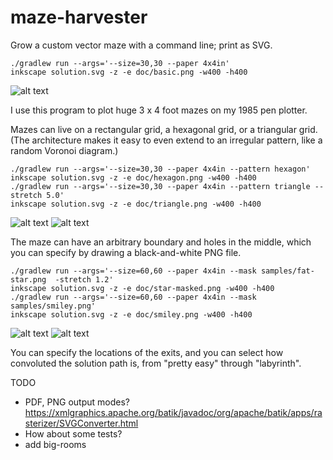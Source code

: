# maze-harvester
Grow a custom vector maze with a command line; print as SVG.

```
./gradlew run --args='--size=30,30 --paper 4x4in'
inkscape solution.svg -z -e doc/basic.png -w400 -h400
```
![alt text](https://github.com/jonhnet/maze-harvester/raw/master/doc/basic.png "Basic square maze")

I use this program to plot huge 3 x 4 foot mazes on my 1985 pen plotter.

Mazes can live on a rectangular grid, a hexagonal grid, or a triangular grid.
(The architecture makes it easy to even extend to an irregular pattern, like
a random Voronoi diagram.)

```
./gradlew run --args='--size=30,30 --paper 4x4in --pattern hexagon'
inkscape solution.svg -z -e doc/hexagon.png -w400 -h400
./gradlew run --args='--size=30,30 --paper 4x4in --pattern triangle --stretch 5.0'
inkscape solution.svg -z -e doc/triangle.png -w400 -h400
```
![alt text](https://github.com/jonhnet/maze-harvester/raw/master/doc/hexagon.png "Maze of hexagons")
![alt text](https://github.com/jonhnet/maze-harvester/raw/master/doc/triangle.png "Maze of triangles")

The maze can have an arbitrary boundary and holes
in the middle, which you can specify by drawing a black-and-white PNG file.

```
./gradlew run --args='--size=60,60 --paper 4x4in --mask samples/fat-star.png  -stretch 1.2'
inkscape solution.svg -z -e doc/star-masked.png -w400 -h400
./gradlew run --args='--size=60,60 --paper 4x4in --mask samples/smiley.png'
inkscape solution.svg -z -e doc/smiley.png -w400 -h400
```
![alt text](https://github.com/jonhnet/maze-harvester/raw/master/doc/hexagon.png "Maze in a star")
![alt text](https://github.com/jonhnet/maze-harvester/raw/master/doc/smiley.png "Maze in a smiley face")

You can specify the locations of the exits, and you can select how
convoluted the solution path is, from "pretty easy" through "labyrinth".


TODO
- PDF, PNG output modes?
	https://xmlgraphics.apache.org/batik/javadoc/org/apache/batik/apps/rasterizer/SVGConverter.html
- How about some tests?
- add big-rooms
